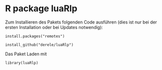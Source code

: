 # R package luaRlp

Zum Installieren des Pakets folgenden Code ausführen 
(dies ist nur bei der ersten Installation oder bei Updates notwendig):


```
install.packages("remotes")

install_github("derele/luaRlp")
```

Das Paket Laden mit
```
library(luaRlp)
```
